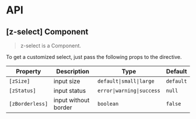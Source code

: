 # API

## [z-select] <span class="api-type-label component">Component</span>

> z-select is a Component.

To get a customized select, just pass the following props to the directive.

| Property        | Description          | Type                      | Default   |
| --------------- | -------------------- | ------------------------- | --------- |
| `[zSize]`       | input size           | `default\|small\|large`   | `default` |
| `[zStatus]`     | input status         | `error\|warning\|success` | `null`    |
| `[zBorderless]` | input without border | `boolean`                 | `false`   |
